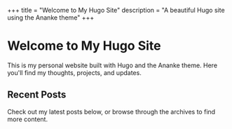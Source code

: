 +++
title = "Welcome to My Hugo Site"
description = "A beautiful Hugo site using the Ananke theme"
+++

# Welcome to My Hugo Site

This is my personal website built with Hugo and the Ananke theme. Here you'll find my thoughts, projects, and updates.

## Recent Posts

Check out my latest posts below, or browse through the archives to find more content. 